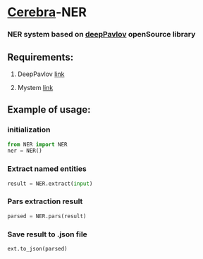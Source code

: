 # [Cerebra](cerebra.ai)-NER

### NER system based on [deepPavlov](https://github.com/deepmipt/DeepPavlov) openSource library

## Requirements:

1. DeepPavlov [link](https://github.com/deepmipt/DeepPavlov)

2. Mystem [link](https://github.com/nlpub/pymystem3)



## Example of usage:

### initialization

```python
from NER import NER
ner = NER()
```

### Extract named entities

```python
result = NER.extract(input)
```

### Pars extraction result

```python
parsed = NER.pars(result)
```

### Save result to .json file

```python
ext.to_json(parsed)
```
